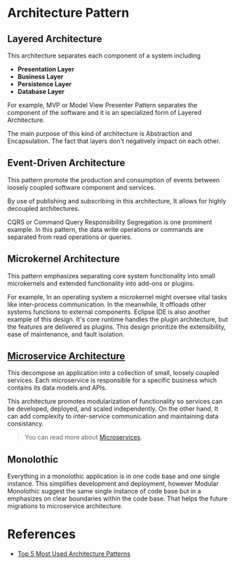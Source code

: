 # Architecture Pattern

## Layered Architecture

This architecture separates each component of a system including

- **Presentation Layer**
- **Business Layer**
- **Persistence Layer**
- **Database Layer**

For example, MVP or Model View Presenter Pattern separates the component of the software and it is an specialized form of Layered Architecture.

The main purpose of this kind of architecture is Abstraction and Encapsulation. The fact that layers don't negatively impact on each other.

## Event-Driven Architecture

This pattern promote the production and consumption of events between loosely coupled software component and services.

By use of publishing and subscribing in this architecture, It allows for highly decoupled architectures. 

CQRS or Command Query Responsibility Segregation is one prominent example. In this pattern, the data write operations or commands are separated from read operations or queries.

## Microkernel Architecture

This pattern emphasizes separating core system functionality into small microkernels and extended functionality into add-ons or plugins. 

For example, In an operating system a microkernel might oversee vital tasks like inter-process communication. In the meanwhile, It offloads other systems functions to external components. 
Eclipse IDE is also another example of this design. It's core runtime handles the plugin architecture, but the features are delivered as plugins. This design prioritize the extensibility, ease of maintenance, and fault isolation.

## [Microservice Architecture]()

This decompose an application into a collection of small, loosely coupled services. Each microservice is responsible for a specific business which contains its data models and APIs.

This architecture promotes modularization of functionality so services can be developed, deployed, and scaled independently. On the other hand, It can add complexity to inter-service communication and maintaining data consistancy.

> You can read more about [Microservices]().

## Monolothic

Everything in a monolothic application is in one code base and one single instance. This simplifies development and deployment, however Modular Monolothic suggest the same single instance of code base but in a emphasizes on clear boundaries within the code base. That helps the future migrations to microservice architecture.

# References

- [Top 5 Most Used Architecture Patterns](https://www.youtube.com/watch?v=f6zXyq4VPP8)